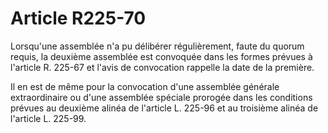 # Article R225-70

Lorsqu'une assemblée n'a pu délibérer régulièrement, faute du quorum requis, la deuxième assemblée est convoquée dans les formes prévues à l'article R. 225-67 et l'avis de convocation rappelle la date de la première.

Il en est de même pour la convocation d'une assemblée générale extraordinaire ou d'une assemblée spéciale prorogée dans les conditions prévues au deuxième alinéa de l'article L. 225-96 et au troisième alinéa de l'article L. 225-99.
